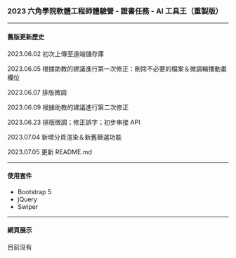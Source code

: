 ### 2023 六角學院軟體工程師體驗營 - 證書任務 - AI 工具王（重製版）

***

#### 舊版更新歷史

2023.06.02 初次上傳至遠端儲存庫

2023.06.05 根據助教的建議進行第一次修正：刪除不必要的檔案＆微調輪播動畫欄位

2023.06.07 排版微調

2023.06.09 根據助教的建議進行第二次修正

2023.06.23 排版微調；修正誤字；初步串接 API

2023.07.04 新增分頁渲染＆新舊篩選功能

2023.07.05 更新 README.md

***

#### 使用套件

+ Bootstrap 5
+ jQuery
+ Swiper

***

#### 網頁展示

目前沒有
